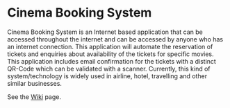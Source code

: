 # Cinema Booking System
Cinema Booking System is an Internet based application that can be accessed throughout the internet and can be accessed by anyone who has an internet connection. This application will automate the reservation of tickets and enquiries about availability of the tickets for specific movies. This application includes email confirmation for the tickets with a distinct QR-Code which can be validated with a scanner. Currently, this kind of system/technology is widely used in airline, hotel, travelling and other similar businesses.

See the [Wiki](https://github.com/theFaustus/cinema-booking-system/wiki) page.
